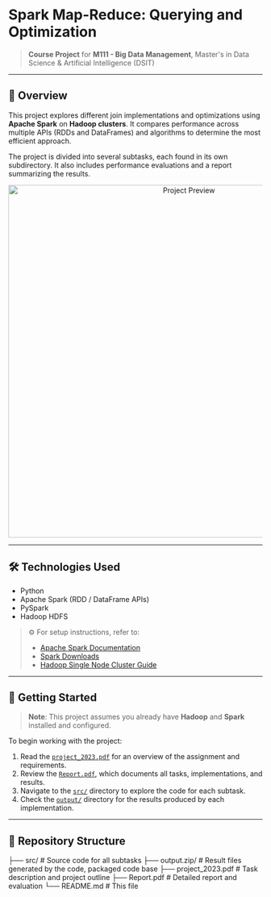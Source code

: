 # Spark Map-Reduce: Querying and Optimization

> **Course Project** for **M111 - Big Data Management**, Master's in Data Science & Artificial Intelligence (DSIT)

---

## 📌 Overview

This project explores different join implementations and optimizations using **Apache Spark** on **Hadoop clusters**. It compares performance across multiple APIs (RDDs and DataFrames) and algorithms to determine the most efficient approach.

The project is divided into several subtasks, each found in its own subdirectory. It also includes performance evaluations and a report summarizing the results.

<p align="center">
  <img src="assets/preview.png" alt="Project Preview" width="700"/>
</p>

---

## 🛠️ Technologies Used

- Python
- Apache Spark (RDD / DataFrame APIs)
- PySpark
- Hadoop HDFS

> ⚙️ For setup instructions, refer to:
> - [Apache Spark Documentation](https://spark.apache.org/)
> - [Spark Downloads](https://spark.apache.org/downloads.html)
> - [Hadoop Single Node Cluster Guide](https://hadoop.apache.org/docs/stable/hadoop-project-dist/hadoop-common/SingleCluster.html)

---

## 🚀 Getting Started

> **Note**: This project assumes you already have **Hadoop** and **Spark** installed and configured.

To begin working with the project:

1. Read the [`project_2023.pdf`](./project_2023.pdf) for an overview of the assignment and requirements.
2. Review the [`Report.pdf`](./Report.pdf), which documents all tasks, implementations, and results.
3. Navigate to the [`src/`](./src) directory to explore the code for each subtask.
4. Check the [`output/`](./output) directory for the results produced by each implementation.

---

## 📁 Repository Structure

├── src/ # Source code for all subtasks 
├── output.zip/ # Result files generated by the code, packaged code base 
├── project_2023.pdf # Task description and project outline 
├── Report.pdf # Detailed report and evaluation 
└── README.md # This file



